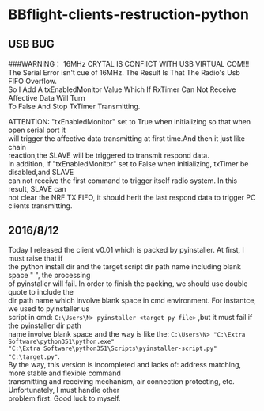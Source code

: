 BBflight-clients-restruction-python
===================================

USB BUG
----------------------------------
###WARNING：
16MHz CRYTAL IS CONFIlCT WITH USB VIRTUAL COM!!!<br>
The Serial Error isn't cue of 16MHz. The Result Is That The Radio's Usb FIFO Overflow.<br>
So I Add A txEnabledMonitor Value Which If RxTimer Can Not Receive Affective Data Will Turn<br>
To False And Stop TxTimer Transmitting.<br>
    
ATTENTION: "txEnabledMonitor" set to True when initializing so that when open serial port it<br>
will trigger the affective data transmitting at first time.And then it just like chain<br>
reaction,the SLAVE will be triggered to transmit respond data.<br>
In addition, if "txEnabledMonitor" set to False when initializing, txTimer be disabled,and SLAVE<br>
can not receive the first command to trigger itself radio system. In this result, SLAVE can<br>
not clear the NRF TX FIFO, it should herit the last respond data to trigger PC clients transmitting.<br>
 
2016/8/12  
---------------------------------
Today I released the client v0.01 which is packed by pyinstaller. At first, I must raise that if<br> 
the python install dir and the target script dir path name including blank space " ", the processing<br>
of pyinstaller will fail. In order to finish the packing, we should use double quote to include the<br>
dir path name which involve blank space in cmd environment. For instantce, we used to pyinstaller us<br>
script in cmd: `C:\Users\N> pyinstaller <target py file>` ,but it must fail if the pyinstaller dir path<br> 
name involve blank space and the way is like the: `C:\Users\N> "C:\Extra Software\python351\python.exe"`<br>
`"C:\Extra Software\python351\Scripts\pyinstaller-script.py" "C:\target.py"`.<br>
By the way, this version is incompleted and lacks of: address matching, more stable and flexible command<br> 
transmitting and receiving mechanism, air connection protecting, etc. Unfortunately, I must handle other<br>
problem first. Good luck to myself.<br>
